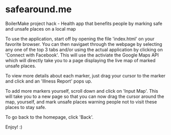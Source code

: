 # safearound.me
BoilerMake project hack - Health app that benefits people by marking safe and unsafe places on a local map

To use the application, start off by opening the file 'index.html' on your favorite browser. You can then navigaet through the webpage by selecting any one of the top 3 tabs and/or using the actual application by clicking on 'Connect with Facebook'. This will use the activiate the Google Maps API which will directly take you to a page displaying the live map of marked unsafe places. 

To view more details about each marker, just drag your cursor to the marker and click and an 'Illness Report' pops up.

To add more markers yourself, scroll down and click on 'Input Map'. This will take you to a new page so that you can now drag the cursor around the map, yourself, and mark unsafe places warning people not to visit these places to stay safe. 

To go back to the homepage, click 'Back'.

Enjoy! :)
